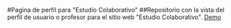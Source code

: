 #Pagina de perfil para "Estudio Colaborativo"
##Repositorio con la vista del perfil de usuario o profesor para el sitio web "Estudio Colaborativo".
<a href="https://hernanruscica.github.io/estudio_colaborativo" target= "_blank"> Demo </a>
